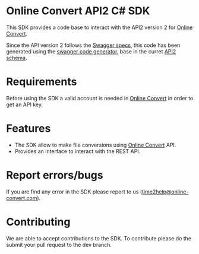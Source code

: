 # Online Convert API2 C# SDK

This SDK provides a code base to interact with the API2  version 2 for [Online Convert](http://www.online-convert.com/).

Since the API version 2 follows the [Swagger specs](http://swagger.io/), this code has been generated using the [swagger code generator](https://github.com/swagger-api/swagger-codegen), base in the curret [API2 schema](https://api2.online-convert.com/schema).

# Requirements
Before using the SDK a valid account is needed in [Online Convert](http://www.online-convert.com/) in order to get an API key.

# Features
  - The SDK allow to make file conversions using [Online Convert](http://www.online-convert.com/) API.
  - Provides an interface to interact with the REST API.

# Report errors/bugs
If you are find any error in the SDK please report to us ([time2help@online-convert.com](mailto:time2help@online-convert.com)). 

# Contributing
We are able to accept contributions to the SDK. To contribute please do the submit your pull request to the dev branch. 

